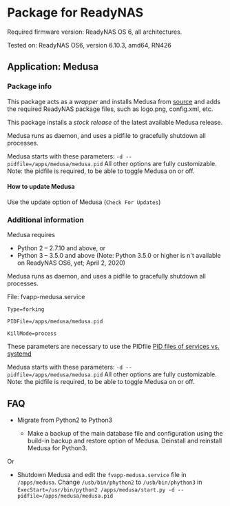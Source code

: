 # Package for ReadyNAS

Required firmware version: ReadyNAS OS 6, all architectures.

Tested on: ReadyNAS OS6, version 6.10.3, amd64, RN426

## Application: Medusa

### Package info
This package acts as a *wrapper* and installs Medusa from [source](https://github.com/pymedusa/Medusa/) and adds the required ReadyNAS package files, such as logo.png, config.xml, etc.

This package installs a *stock release* of the latest available Medusa release.

Medusa runs as daemon, and uses a pidfile to gracefully shutdown all processes.

Medusa starts with these parameters: `-d --pidfile=/apps/medusa/medusa.pid` All other options are fully customizable. Note: the pidfile is required,  to be able to toggle Medusa on or off.

#### How to update Medusa
Use the update option of Medusa (`Check For Updates`)

### Additional information
Medusa requires

* Python 2 – 2.7.10 and above, or
* Python 3 – 3.5.0 and above (Note: Python 3.5.0 or higher is n't available on ReadyNAS OS6, yet; April 2, 2020)

Medusa runs as daemon, and uses a pidfile to gracefully shutdown all processes.


  File: fvapp-medusa.service
  
  `Type=forking`
  
  `PIDFile=/apps/medusa/medusa.pid`
  
  `KillMode=process`


These parameters are necessary to use the PIDfile [PID files of services vs. systemd](https://lists.debian.org/debian-user/2016/10/msg00422.html)

Medusa starts with these parameters: `-d --pidfile=/apps/medusa/medusa.pid` All other options are fully customizable. Note: the pidfile is required,  to be able to toggle Medusa on or off.

## FAQ
* Migrate from Python2 to Python3

  * Make a backup of the main database file and configuration using the build-in backup and restore option of Medusa. Deinstall and reinstall Medusa for Python3.

Or

  * Shutdown Medusa and edit the `fvapp-medusa.service` file in `/apps/medusa`.
Change `/usb/bin/phython2` to `/usb/bin/phython3` in `ExecStart=/usr/bin/python2 /apps/medusa/start.py -d --pidfile=/apps/medusa/medusa.pid`
